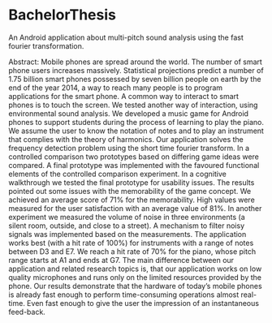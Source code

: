# BachelorThesis
An Android application about multi-pitch sound analysis using the fast fourier transformation.

Abstract:
Mobile phones are spread around the world. The number of smart phone users increases massively.
Statistical projections predict a number of 1.75 billion smart phones possessed by seven
billion people on earth by the end of the year 2014, a way to reach many people is to program
applications for the smart phone. A common way to interact to smart phones is to touch the
screen. We tested another way of interaction, using environmental sound analysis. We developed
a music game for Android phones to support students during the process of learning to
play the piano. We assume the user to know the notation of notes and to play an instrument that
complies with the theory of harmonics. Our application solves the frequency detection problem
using the short time fourier transform. In a controlled comparison two prototypes based
on differing game ideas were compared. A final prototype was implemented with the favoured
functional elements of the controlled comparison experiment. In a cognitive walkthrough we
tested the final prototype for usability issues. The results pointed out some issues with the
memorability of the game concept. We achieved an average score of 71% for the memorability.
High values were measured for the user satisfaction with an average value of 81%. In another
experiment we measured the volume of noise in three environments (a silent room, outside, and
close to a street). A mechanism to filter noisy signals was implemented based on the measurements.
The application works best (with a hit rate of 100%) for instruments with a range of
notes between D3 and E7. We reach a hit rate of 70% for the piano, whose pitch range starts
at A1 and ends at G7. The main difference between our application and related research topics
is, that our application works on low quality microphones and runs only on the limited resources
provided by the phone. Our results demonstrate that the hardware of today’s mobile phones is
already fast enough to perform time-consuming operations almost real-time. Even fast enough to give the user
the impression of an instantaneous feed-back.
